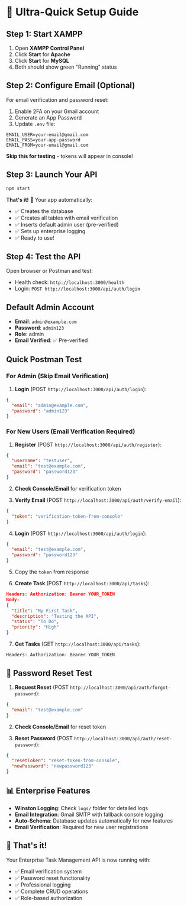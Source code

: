 # 🚀 Ultra-Quick Setup Guide

## Step 1: Start XAMPP

1. Open **XAMPP Control Panel**
2. Click **Start** for **Apache**
3. Click **Start** for **MySQL**
4. Both should show green "Running" status

## Step 2: Configure Email (Optional)

For email verification and password reset:

1. Enable 2FA on your Gmail account
2. Generate an App Password
3. Update `.env` file:

```env
EMAIL_USER=your-email@gmail.com
EMAIL_PASS=your-app-password
EMAIL_FROM=your-email@gmail.com
```

**Skip this for testing** - tokens will appear in console!

## Step 3: Launch Your API

```bash
npm start
```

**That's it!** 🎉 Your app automatically:

- ✅ Creates the database
- ✅ Creates all tables with email verification
- ✅ Inserts default admin user (pre-verified)
- ✅ Sets up enterprise logging
- ✅ Ready to use!

## Step 4: Test the API

Open browser or Postman and test:

- Health check: `http://localhost:3000/health`
- Login: `POST http://localhost:3000/api/auth/login`

## Default Admin Account

- **Email**: `admin@example.com`
- **Password**: `admin123`
- **Role**: admin
- **Email Verified**: ✅ Pre-verified

## Quick Postman Test

### For Admin (Skip Email Verification)

1. **Login** (POST `http://localhost:3000/api/auth/login`):

```json
{
  "email": "admin@example.com",
  "password": "admin123"
}
```

### For New Users (Email Verification Required)

1. **Register** (POST `http://localhost:3000/api/auth/register`):

```json
{
  "username": "testuser",
  "email": "test@example.com",
  "password": "password123"
}
```

2. **Check Console/Email** for verification token

3. **Verify Email** (POST `http://localhost:3000/api/auth/verify-email`):

```json
{
  "token": "verification-token-from-console"
}
```

4. **Login** (POST `http://localhost:3000/api/auth/login`):

```json
{
  "email": "test@example.com",
  "password": "password123"
}
```

5. Copy the `token` from response

6. **Create Task** (POST `http://localhost:3000/api/tasks`):

```json
Headers: Authorization: Bearer YOUR_TOKEN
Body:
{
  "title": "My First Task",
  "description": "Testing the API",
  "status": "To Do",
  "priority": "High"
}
```

7. **Get Tasks** (GET `http://localhost:3000/api/tasks`):

```
Headers: Authorization: Bearer YOUR_TOKEN
```

## 🔑 Password Reset Test

1. **Request Reset** (POST `http://localhost:3000/api/auth/forgot-password`):

```json
{
  "email": "test@example.com"
}
```

2. **Check Console/Email** for reset token

3. **Reset Password** (POST `http://localhost:3000/api/auth/reset-password`):

```json
{
  "resetToken": "reset-token-from-console",
  "newPassword": "newpassword123"
}
```

## 📊 Enterprise Features

- **Winston Logging**: Check `logs/` folder for detailed logs
- **Email Integration**: Gmail SMTP with fallback console logging
- **Auto-Schema**: Database updates automatically for new features
- **Email Verification**: Required for new user registrations

## 🎉 That's it!

Your Enterprise Task Management API is now running with:

- ✅ Email verification system
- ✅ Password reset functionality
- ✅ Professional logging
- ✅ Complete CRUD operations
- ✅ Role-based authorization
